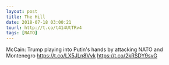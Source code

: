 ```yaml
---
layout: post
title: The Hill
date: 2018-07-18 03:00:21
tourl: http://t.co/t414UtTRv4
tags: [NATO]
---
```

McCain: Trump playing into Putin's hands by attacking NATO and Montenegro https://t.co/LX5JLn8Vvk https://t.co/2kRSDY9svG